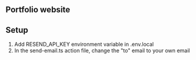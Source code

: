 ## Portfolio website

## Setup

1. Add RESEND_API_KEY environment variable in .env.local
2. In the send-email.ts action file, change the "to" email to your own email
